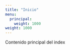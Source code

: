 ```yaml
---
title: "Inicio"
menu:
  principal:
    weight: 1000
weight: 1000
---
```

Contenido principal del index
